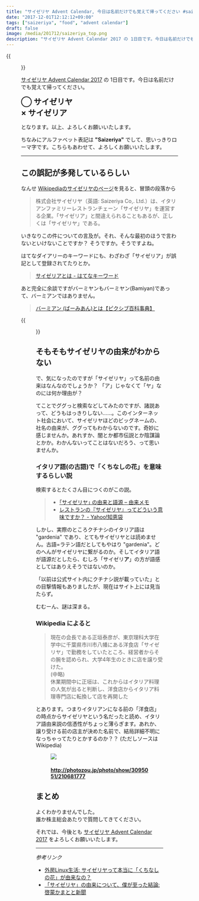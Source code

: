 ```yaml
---
title: "サイゼリヤ Advent Calendar, 今日は名前だけでも覚えて帰ってください #saizeriya_meetup"
date: "2017-12-01T12:12:12+09:00"
tags: ["saizeriya", "food", "advent calendar"]
draft: false
image: /media/201712/saizeriya_top.png
description: "サイゼリヤ Advent Calendar 2017 の 1日目です。今日は名前だけでも覚えて帰ってください。"
---
```


{{<figure src="/media/201712/saizeriya_top.png">}}

[サイゼリヤ Advent Calendar 2017](https://adventar.org/calendars/2236) の 1日目です。今日は名前だけでも覚えて帰ってください。

<div style="font-size:150%;font-weight:bold">◯ サイゼリヤ</div>
<div style="font-size:150%;font-weight:bold">× サイゼリア</div>

となります。以上、よろしくお願いいたします。

ちなみにアルファベット表記は **"Saizeriya"** でして、思いっきりローマ字です。こちらもあわせて、よろしくお願いいたします。

---

## この誤記が多発しているらしい

なんせ [Wikipediaのサイゼリヤのページ](https://ja.wikipedia.org/wiki/サイゼリヤ)を見ると、冒頭の段落から

> 株式会社サイゼリヤ（英語: Saizeriya Co,. Ltd.）は、イタリアンファミリーレストランチェーン「サイゼリヤ」を運営する企業。「サイゼリア」と間違えられることもあるが、正しくは「サイゼリヤ」である。

いきなりこの件についての言及が。それ、そんな最初のほうで言わないといけないことですか？ そうですか。そうですよね。

はてなダイアリーのキーワードにも、わざわざ「サイゼリア」が誤記として登録されてたりとか。

> [サイゼリアとは - はてなキーワード](http://d.hatena.ne.jp/keyword/%A5%B5%A5%A4%A5%BC%A5%EA%A5%A2)

あと完全に余談ですがバーミヤンもバーミヤン(Bamiyan)であって、バーミアンではありません。

> [バーミアン (ばーみあん)とは【ピクシブ百科事典】](https://dic.pixiv.net/a/%E3%83%90%E3%83%BC%E3%83%9F%E3%82%A2%E3%83%B3)

{{<figure src="/media/201712/saizeriya_pasta.jpg">}}

## そもそもサイゼリヤの由来がわからない

で、気になったのですが「サイゼリヤ」って名前の由来はなんなのでしょうか？ 「ア」じゃなくて「ヤ」なのには何か理由が？

てことでググっと検索などしてみたのですが、諸説あって、どうもはっきりしない……。このインターネット社会において、サイゼリヤほどのビッグネームの、社名の由来が、ググってもわからないのです。奇妙に感じませんか。あれすか、闇とか都市伝説とか陰謀論とかか。わかんないってことはないだろう、って思いませんか。

### イタリア語(の古語)で「くちなしの花」を意味するらしい説

検索するとたくさん目につくのがこの説。

> - [｢サイゼリヤ｣ の由来と語源 – 由来メモ](http://www.yuraimemo.com/1790/)
> - [レストランの『サイゼリヤ』ってどういう意味ですか？ - Yahoo!知恵袋](https://detail.chiebukuro.yahoo.co.jp/qa/question_detail/q1414326114)

しかし、実際のところクチナシのイタリア語は "gardenia" であり、とてもサイゼリヤとは読めません。古語=ラテン語だとしてもやはり "gardenia"。どのへんがサイゼリヤに繋がるのか。そしてイタリア語が語源だとしたら、むしろ「サイゼリ**ア**」の方が語感としてはありえそうではないのか。

「以前は公式サイト内にクチナシ説が載っていた」との目撃情報もありましたが、現在はサイト上には見当たらず。

むむーん、謎は深まる。

### Wikipedia によると

> 現在の会長である正垣泰彦が、東京理科大学在学中に千葉県市川市八幡にある洋食店「サイゼリヤ」で勤務をしていたところ、経営者からその腕を認められ、大学4年生のときに店を譲り受けた。  
> (中略)  
> 休業期間中に正垣は、これからはイタリア料理の人気が出ると判断し、洋食店からイタリア料理専門店に転換して店を再開した

とあります。つまりイタリアンになる前の「洋食店」の時点からサイゼリヤという名だったと読め、イタリア語由来説の信憑性がちょっと薄らぎます。あれか、譲り受ける前の店主が決めた名前で、結局詳細不明になっちゃってたりとかするのか？？ (ただしソースは Wikipedia)

<div class="embed">
  <figure>
    <img src="/media/201712/saizeriya_doria.jpg"> 
    <figcaption><h4><a href="http://photozou.jp/photo/show/3095051/210681777">http://photozou.jp/photo/show/3095051/210681777</a></h4></figcaption>
  </figure>
</div>

## まとめ

よくわかりませんでした。  
誰か株主総会あたりで質問してきてください。

それでは、今後とも [サイゼリヤ Advent Calendar 2017](https://adventar.org/calendars/2236) をよろしくお願いいたします。

---

*参考リンク*

- [外房Linux生活: サイゼリヤって本当に「くちなしの花」が由来なの？](http://tsueyasu.blogspot.jp/2010/06/blog-post.html)
- [「サイゼリヤ」の由来について、僕が至った結論: 啓蒙かまとと新聞](http://lsty.seesaa.net/article/235164980.html)
